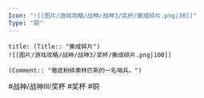 ```yaml
---
Icon: "![[图片/游戏攻略/战神/战神3/奖杯/撕成碎片.png|30]]"
Type: "铜"
---
```

```ad-common-bronze-trophy
title: (Title:: "撕成碎片")
![[图片/游戏攻略/战神/战神3/奖杯/撕成碎片.png|100]]

(Comment:: "徹底粉碎奧林匹斯的一名哨兵。")
```

#战神/战神III/奖杯 #奖杯 #铜
